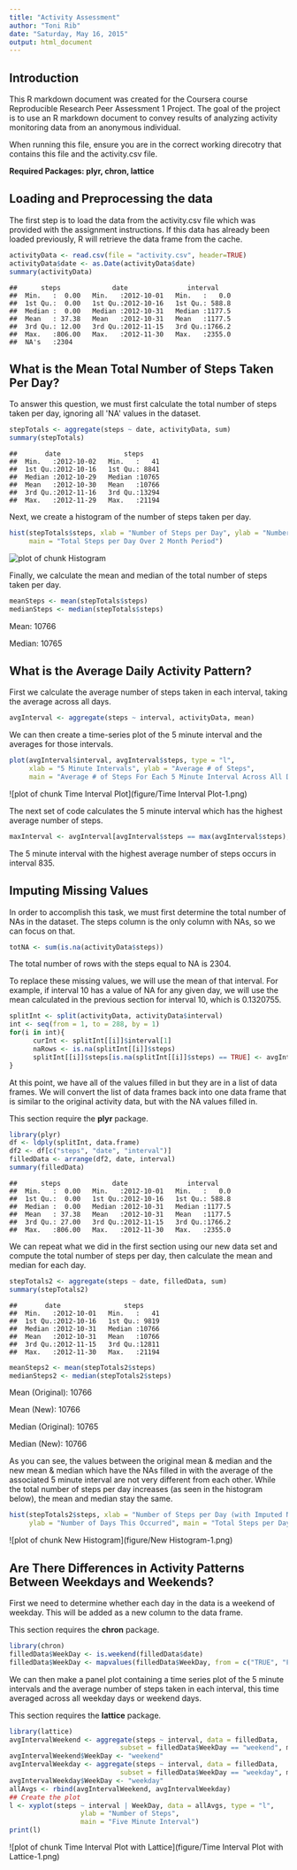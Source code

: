 ```yaml
---
title: "Activity Assessment"
author: "Toni Rib"
date: "Saturday, May 16, 2015"
output: html_document
---
```


## Introduction

This R markdown document was created for the Coursera course Reproducible Research Peer Assessment 1 Project. The goal of the project is to use an R markdown document to convey results of analyzing activity monitoring data from an anonymous individual.

When running this file, ensure you are in the correct working direcotry that contains this file and the activity.csv file.

**Required Packages: plyr, chron, lattice**

## Loading and Preprocessing the data

The first step is to load the data from the activity.csv file which was provided with the assignment instructions. If this data has already been loaded previously, R will retrieve the data frame from the cache.


```r
activityData <- read.csv(file = "activity.csv", header=TRUE)
activityData$date <- as.Date(activityData$date)
summary(activityData)
```

```
##      steps             date               interval     
##  Min.   :  0.00   Min.   :2012-10-01   Min.   :   0.0  
##  1st Qu.:  0.00   1st Qu.:2012-10-16   1st Qu.: 588.8  
##  Median :  0.00   Median :2012-10-31   Median :1177.5  
##  Mean   : 37.38   Mean   :2012-10-31   Mean   :1177.5  
##  3rd Qu.: 12.00   3rd Qu.:2012-11-15   3rd Qu.:1766.2  
##  Max.   :806.00   Max.   :2012-11-30   Max.   :2355.0  
##  NA's   :2304
```

## What is the Mean Total Number of Steps Taken Per Day?

To answer this question, we must first calculate the total number of steps taken per day, ignoring all 'NA' values in the dataset.


```r
stepTotals <- aggregate(steps ~ date, activityData, sum)
summary(stepTotals)
```

```
##       date                steps      
##  Min.   :2012-10-02   Min.   :   41  
##  1st Qu.:2012-10-16   1st Qu.: 8841  
##  Median :2012-10-29   Median :10765  
##  Mean   :2012-10-30   Mean   :10766  
##  3rd Qu.:2012-11-16   3rd Qu.:13294  
##  Max.   :2012-11-29   Max.   :21194
```

Next, we create a histogram of the number of steps taken per day.


```r
hist(stepTotals$steps, xlab = "Number of Steps per Day", ylab = "Number of Days This Occurred",
     main = "Total Steps per Day Over 2 Month Period")
```

![plot of chunk Histogram](figure/Histogram-1.png) 

Finally, we calculate the mean and median of the total number of steps taken per day.


```r
meanSteps <- mean(stepTotals$steps)
medianSteps <- median(stepTotals$steps)
```

Mean: 10766

Median: 10765

## What is the Average Daily Activity Pattern?

First we calculate the average number of steps taken in each interval, taking the average across all days.


```r
avgInterval <- aggregate(steps ~ interval, activityData, mean)
```

We can then create a time-series plot of the 5 minute interval and the averages for those intervals.


```r
plot(avgInterval$interval, avgInterval$steps, type = "l",
     xlab = "5 Minute Intervals", ylab = "Average # of Steps",
     main = "Average # of Steps For Each 5 Minute Interval Across All Days")
```

![plot of chunk Time Interval Plot](figure/Time Interval Plot-1.png) 

The next set of code calculates the 5 minute interval which has the highest average number of steps.


```r
maxInterval <- avgInterval[avgInterval$steps == max(avgInterval$steps), ]
```

The 5 minute interval with the highest average number of steps occurs in interval 835.

## Imputing Missing Values

In order to accomplish this task, we must first determine the total number of NAs in the dataset. The steps column is the only column with NAs, so we can focus on that.


```r
totNA <- sum(is.na(activityData$steps))
```

The total number of rows with the steps equal to NA is 2304.

To replace these missing values, we will use the mean of that interval. For example, if interval 10 has a value of NA for any given day, we will use the mean calculated in the previous section for interval 10, which is 0.1320755.


```r
splitInt <- split(activityData, activityData$interval)
int <- seq(from = 1, to = 288, by = 1)
for(i in int){
      curInt <- splitInt[[i]]$interval[1]
      naRows <- is.na(splitInt[[i]]$steps)
      splitInt[[i]]$steps[is.na(splitInt[[i]]$steps) == TRUE] <- avgInterval$steps[avgInterval$interval == curInt]
}
```

At this point, we have all of the values filled in but they are in a list of data frames. We will convert the list of data frames back into one data frame that is similar to the original activity data, but with the NA values filled in.

This section require the **plyr** package.


```r
library(plyr)
df <- ldply(splitInt, data.frame)
df2 <- df[c("steps", "date", "interval")]
filledData <- arrange(df2, date, interval)
summary(filledData)
```

```
##      steps             date               interval     
##  Min.   :  0.00   Min.   :2012-10-01   Min.   :   0.0  
##  1st Qu.:  0.00   1st Qu.:2012-10-16   1st Qu.: 588.8  
##  Median :  0.00   Median :2012-10-31   Median :1177.5  
##  Mean   : 37.38   Mean   :2012-10-31   Mean   :1177.5  
##  3rd Qu.: 27.00   3rd Qu.:2012-11-15   3rd Qu.:1766.2  
##  Max.   :806.00   Max.   :2012-11-30   Max.   :2355.0
```

We can repeat what we did in the first section using our new data set and compute the total number of steps per day, then calculate the mean and median for each day.


```r
stepTotals2 <- aggregate(steps ~ date, filledData, sum)
summary(stepTotals2)
```

```
##       date                steps      
##  Min.   :2012-10-01   Min.   :   41  
##  1st Qu.:2012-10-16   1st Qu.: 9819  
##  Median :2012-10-31   Median :10766  
##  Mean   :2012-10-31   Mean   :10766  
##  3rd Qu.:2012-11-15   3rd Qu.:12811  
##  Max.   :2012-11-30   Max.   :21194
```

```r
meanSteps2 <- mean(stepTotals2$steps)
medianSteps2 <- median(stepTotals2$steps)
```

Mean (Original): 10766

Mean (New): 10766

Median (Original): 10765

Median (New): 10766

As you can see, the values between the original mean & median and the new mean & median which have the NAs filled in with the average of the associated 5 minute interval are not very different from each other. While the total number of steps per day increases (as seen in the histogram below), the mean and median stay the same.


```r
hist(stepTotals2$steps, xlab = "Number of Steps per Day (with Imputed NAs)", 
     ylab = "Number of Days This Occurred", main = "Total Steps per Day Over 2 Month Period")
```

![plot of chunk New Histogram](figure/New Histogram-1.png) 

## Are There Differences in Activity Patterns Between Weekdays and Weekends?

First we need to determine whether each day in the data is a weekend of weekday. This will be added as a new column to the data frame.

This section requires the **chron** package.


```r
library(chron)
filledData$WeekDay <- is.weekend(filledData$date)
filledData$WeekDay <- mapvalues(filledData$WeekDay, from = c("TRUE", "FALSE"), to = c("weekend", "weekday"))
```

We can then make a panel plot containing a time series plot of the 5 minute intervals and the average number of steps taken in each interval, this time averaged across all weekday days or weekend days.

This section requires the **lattice** package.


```r
library(lattice)
avgIntervalWeekend <- aggregate(steps ~ interval, data = filledData, 
                            subset = filledData$WeekDay == "weekend", mean)
avgIntervalWeekend$WeekDay <- "weekend"
avgIntervalWeekday <- aggregate(steps ~ interval, data = filledData, 
                            subset = filledData$WeekDay == "weekday", mean)
avgIntervalWeekday$WeekDay <- "weekday"
allAvgs <- rbind(avgIntervalWeekend, avgIntervalWeekday)
## Create the plot
l <- xyplot(steps ~ interval | WeekDay, data = allAvgs, type = "l",
                  ylab = "Number of Steps",
                  main = "Five Minute Interval")
print(l)
```

![plot of chunk Time Interval Plot with Lattice](figure/Time Interval Plot with Lattice-1.png) 
